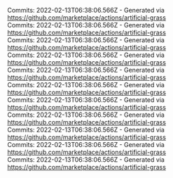 Commits: 2022-02-13T06:38:06.566Z - Generated via https://github.com/marketplace/actions/artificial-grass
<br>
Commits: 2022-02-13T06:38:06.566Z - Generated via https://github.com/marketplace/actions/artificial-grass
<br>
Commits: 2022-02-13T06:38:06.566Z - Generated via https://github.com/marketplace/actions/artificial-grass
<br>
Commits: 2022-02-13T06:38:06.566Z - Generated via https://github.com/marketplace/actions/artificial-grass
<br>
Commits: 2022-02-13T06:38:06.566Z - Generated via https://github.com/marketplace/actions/artificial-grass
<br>
Commits: 2022-02-13T06:38:06.566Z - Generated via https://github.com/marketplace/actions/artificial-grass
<br>
Commits: 2022-02-13T06:38:06.566Z - Generated via https://github.com/marketplace/actions/artificial-grass
<br>
Commits: 2022-02-13T06:38:06.566Z - Generated via https://github.com/marketplace/actions/artificial-grass
<br>
Commits: 2022-02-13T06:38:06.566Z - Generated via https://github.com/marketplace/actions/artificial-grass
<br>
Commits: 2022-02-13T06:38:06.566Z - Generated via https://github.com/marketplace/actions/artificial-grass
<br>
Commits: 2022-02-13T06:38:06.566Z - Generated via https://github.com/marketplace/actions/artificial-grass
<br>
